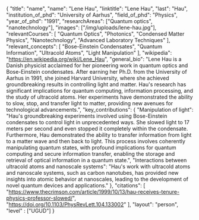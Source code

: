 {
  "title": "name",
  "name": "Lene Hau",
  "linktitle": "Lene Hau",
  "last": "Hau",
  "institution_of_phd": "University of Aarhus",
  "field_of_phd": "Physics",
  "year_of_phd": "1991",
  "researchAreas": ["Quantum optics", "nanotechnology"],
  "images": ["/img/uploads/lene-hau.jpg"],
  "relevantCourses": [
    "Quantum Optics",
    "Photonics",
    "Condensed Matter Physics",
    "Nanotechnology",
    "Advanced Laboratory Techniques"
  ],
  "relevant_concepts": [
    "Bose-Einstein Condensates",
    "Quantum Information",
    "Ultracold Atoms",
    "Light Manipulation"
  ],
  "wikipedia": "https://en.wikipedia.org/wiki/Lene_Hau",
  "general_bio": "Lene Hau is a Danish physicist acclaimed for her pioneering work in quantum optics and Bose-Einstein condensates. After earning her Ph.D. from the University of Aarhus in 1991, she joined Harvard University, where she achieved groundbreaking results in controlling light and matter. Hau's research has significant implications for quantum computing, information processing, and the study of ultracold atoms. Her experiments have demonstrated the ability to slow, stop, and transfer light to matter, providing new avenues for technological advancements.",
  "key_contributions": {
    "Manipulation of light": "Hau's groundbreaking experiments involved using Bose-Einstein condensates to control light in unprecedented ways. She slowed light to 17 meters per second and even stopped it completely within the condensate. Furthermore, Hau demonstrated the ability to transfer information from light to a matter wave and then back to light. This process involves coherently manipulating quantum states, with profound implications for quantum computing and secure information transfer, enabling the storage and retrieval of optical information in a quantum state.",
    "Interactions between ultracold atoms and nanoscale systems": "Hau's work with ultracold atoms and nanoscale systems, such as carbon nanotubes, has provided new insights into atomic behavior at nanoscales, leading to the development of novel quantum devices and applications."
  },
  "citations": [
    "https://www.thecrimson.com/article/1999/10/13/hau-receives-tenure-physics-professor-slowed/",
    "https://doi.org/10.1103/PhysRevLett.104.133002"
  ],
  "layout": "person",
  "level" : ["UGUD"]
}
